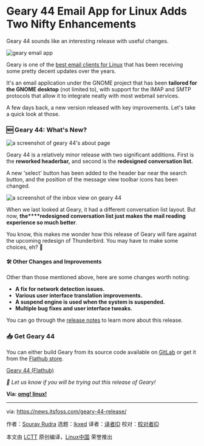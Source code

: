 [#]: subject: "Geary 44 Email App for Linux Adds Two Nifty Enhancements"
[#]: via: "https://news.itsfoss.com/geary-44-release/"
[#]: author: "Sourav Rudra https://news.itsfoss.com/author/sourav/"
[#]: collector: "lkxed"
[#]: translator: " "
[#]: reviewer: " "
[#]: publisher: " "
[#]: url: " "

Geary 44 Email App for Linux Adds Two Nifty Enhancements
======

Geary 44 sounds like an interesting release with useful changes.

![geary email app][1]

Geary is one of the [best email clients for Linux][2] that has been receiving some pretty decent updates over the years.

It's an email application under the GNOME project that has been **tailored for the GNOME desktop** (not limited to), with support for the IMAP and SMTP protocols that allow it to integrate neatly with most webmail services.

A few days back, a new version released with key improvements. Let's take a quick look at those.

### 🆕 Geary 44: What's New?

![a screenshot of geary 44's about page][3]

Geary 44 is a relatively minor release with two significant additions. First is the **reworked headerbar,** and second is the **redesigned conversation list.**

A new 'select' button has been added to the header bar near the search button, and the position of the message view toolbar icons has been changed.

![a screenshot of the inbox view on geary 44][4]

When we last looked at Geary, it had a different conversation list layout. But now, **the****redesigned conversation list just makes the mail reading experience so much better**.

You know, this makes me wonder how this release of Geary will fare against the upcoming redesign of Thunderbird. You may have to make some choices, eh? 🤩

#### 🛠️ Other Changes and Improvements

Other than those mentioned above, here are some changes worth noting:

- **A fix for network detection issues.**
- **Various user interface translation improvements.**
- **A suspend engine is used when the system is suspended.**
- **Multiple bug fixes and user interface tweaks.**

You can go through the [release notes][5] to learn more about this release.

### 📥 Get Geary 44

You can either build Geary from its source code available on [GitLab][6] or get it from the [Flathub store][7].

[Geary 44 (Flathub)][8]

_💬 Let us know if you will be trying out this release of Geary!_

**Via: [omg! linux!][9]**

--------------------------------------------------------------------------------

via: https://news.itsfoss.com/geary-44-release/

作者：[Sourav Rudra][a]
选题：[lkxed][b]
译者：[译者ID](https://github.com/译者ID)
校对：[校对者ID](https://github.com/校对者ID)

本文由 [LCTT](https://github.com/LCTT/TranslateProject) 原创编译，[Linux中国](https://linux.cn/) 荣誉推出

[a]: https://news.itsfoss.com/author/sourav/
[b]: https://github.com/lkxed/
[1]: https://news.itsfoss.com/content/images/size/w1304/2023/07/geary-44-release.jpg
[2]: https://itsfoss.com:443/best-email-clients-linux/
[3]: https://news.itsfoss.com/content/images/2023/07/Geary_44_1.jpg
[4]: https://news.itsfoss.com/content/images/2023/07/Geary_44_2.jpg
[5]: https://gitlab.gnome.org:443/GNOME/geary/-/tags/44.0
[6]: https://gitlab.gnome.org:443/GNOME/geary
[7]: https://flathub.org:443/apps/org.gnome.Geary
[8]: https://flathub.org:443/apps/org.gnome.Geary
[9]: https://www.omglinux.com:443/geary-44-is-out-with-conversation-list-headerbar-tweaks/
